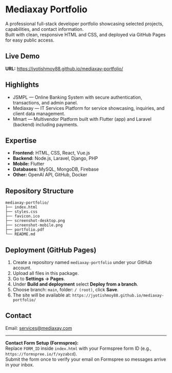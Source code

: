 # Mediaxay Portfolio

A professional full-stack developer portfolio showcasing selected projects, capabilities, and contact information.  
Built with clean, responsive HTML and CSS, and deployed via GitHub Pages for easy public access.

## Live Demo
**URL:** https://jyotishmoy88.github.io/mediaxay-portfolio/

## Highlights
- JSMPL — Online Banking System with secure authentication, transactions, and admin panel.
- Mediaxay — IT Services Platform for service showcasing, inquiries, and client data management.
- Mmart — Multivendor Platform built with Flutter (app) and Laravel (backend) including payments.

## Expertise
- **Frontend:** HTML, CSS, React, Vue.js
- **Backend:** Node.js, Laravel, Django, PHP
- **Mobile:** Flutter
- **Databases:** MySQL, MongoDB, Firebase
- **Other:** OpenAI API, GitHub, Docker

## Repository Structure
```
mediaxay-portfolio/
├── index.html
├── styles.css
├── favicon.ico
├── screenshot-desktop.png
├── screenshot-mobile.png
├── portfolio.pdf
└── README.md
```

## Deployment (GitHub Pages)
1. Create a repository named `mediaxay-portfolio` under your GitHub account.
2. Upload all files in this package.
3. Go to **Settings → Pages**.
4. Under **Build and deployment** select **Deploy from a branch**.
5. Choose branch: `main`, folder: `/ (root)`, click **Save**.
6. The site will be available at: `https://jyotishmoy88.github.io/mediaxay-portfolio/`

## Contact
Email: services@mediaxay.com

---

**Contact Form Setup (Formspree):**  
Replace `FORM_ID` inside `index.html` with your Formspree form ID (e.g., `https://formspree.io/f/xyzabcd`).  
Submit the form once to verify your email on Formspree so messages arrive in your inbox.
